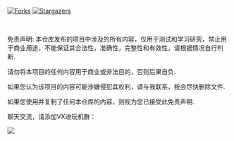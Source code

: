 <!-- PROJECT SHIELDS -->

[![Forks][forks-shield]][forks-url]
[![Stargazers][stars-shield]][stars-url]

<!-- PROJECT LOGO -->
<br />

免责声明: 本仓库发布的项目中涉及的所有内容，仅用于测试和学习研究，禁止用于商业用途，不能保证其合法性，准确性，完整性和有效性，请根据情况自行判断.

请勿将本项目的任何内容用于商业或非法目的，否则后果自负.

如果您认为该项目的内容可能涉嫌侵犯其权利，请与我联系，我会尽快删除文件.

如果您使用并复制了任何本仓库的内容，则视为您已接受此免责声明.

聊天交流，请添加VX进玩机群：


![](http://profile-counter.glitch.me/evilbutcher/count.svg)

<!-- links -->
[your-project-path]:Qi-Ting-Zhang/repo
[forks-shield]: https://img.shields.io/github/forks/Qi-Ting-Zhang/sileo.svg?style=flat-square
[forks-url]: https://github.com/Qi-Ting-Zhang/sileo/network/members
[stars-shield]: https://img.shields.io/github/stars/Qi-Ting-Zhang/sileo.svg?style=flat-square
[stars-url]: https://github.com/Qi-Ting-Zhang/repo/stargazers
